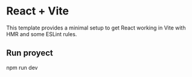 # React + Vite

This template provides a minimal setup to get React working in Vite with HMR and some ESLint rules.

## Run proyect
npm run dev
